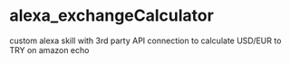 # alexa_exchangeCalculator
custom alexa skill with 3rd party API connection to calculate USD/EUR to TRY on amazon echo
